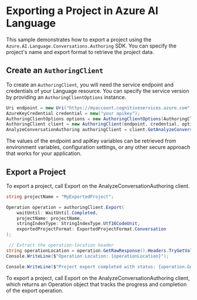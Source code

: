 # Exporting a Project in Azure AI Language

This sample demonstrates how to export a project using the `Azure.AI.Language.Conversations.Authoring` SDK. You can specify the project's name and export format to retrieve the project data.

## Create an `AuthoringClient`

To create an `AuthoringClient`, you will need the service endpoint and credentials of your Language resource. You can specify the service version by providing an `AuthoringClientOptions` instance.

```C# Snippet:CreateAuthoringClientForSpecificApiVersion
Uri endpoint = new Uri("https://myaccount.cognitiveservices.azure.com");
AzureKeyCredential credential = new("your apikey");
AuthoringClientOptions options = new AuthoringClientOptions(AuthoringClientOptions.ServiceVersion.V2024_11_15_Preview);
AuthoringClient client = new AuthoringClient(endpoint, credential, options);
AnalyzeConversationAuthoring authoringClient = client.GetAnalyzeConversationAuthoringClient();
```

The values of the endpoint and apiKey variables can be retrieved from environment variables, configuration settings, or any other secure approach that works for your application.

## Export a Project

To export a project, call Export on the AnalyzeConversationAuthoring client.

```C# Snippet:Sample3_ConversationsAuthoring_Export
string projectName = "MyExportedProject";

Operation operation = authoringClient.Export(
    waitUntil: WaitUntil.Completed,
    projectName: projectName,
    stringIndexType: StringIndexType.Utf16CodeUnit,
    exportedProjectFormat: ExportedProjectFormat.Conversation
);

 // Extract the operation-location header
string operationLocation = operation.GetRawResponse().Headers.TryGetValue("operation-location", out var location) ? location : null;
Console.WriteLine($"Operation Location: {operationLocation}");

Console.WriteLine($"Project export completed with status: {operation.GetRawResponse().Status}");
```

To export a project, call Export on the AnalyzeConversationAuthoring client, which returns an Operation object that tracks the progress and completion of the export operation.
